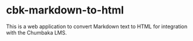 # cbk-markdown-to-html

This is a web application to convert Markdown text to HTML for integration with the Chumbaka LMS. 


